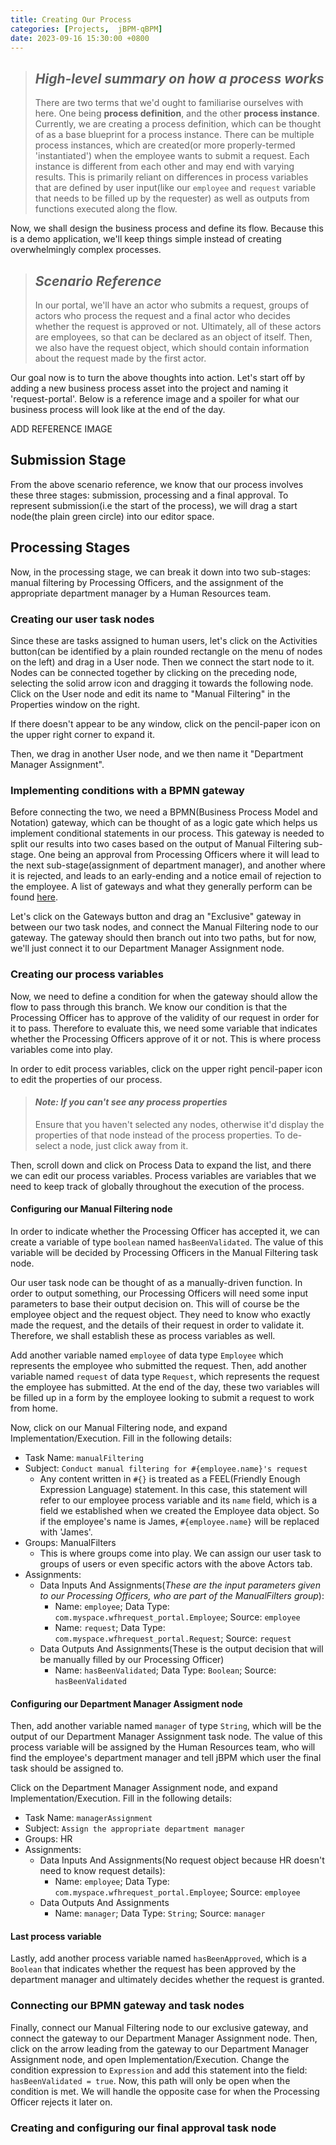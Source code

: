 ```yaml
---
title: Creating Our Process
categories: [Projects,  jBPM-qBPM]
date: 2023-09-16 15:30:00 +0800
---
```

> ## *High-level summary on how a process works*
> There are two terms that we'd ought to familiarise ourselves with here. One being **process definition**, and the other **process instance**. Currently, we are creating a process definition, which can be thought of as a base blueprint for a process instance. There can be multiple process instances, which are created(or more properly-termed 'instantiated') when the employee wants to submit a request. Each instance is different from each other and may end with varying results. This is primarily reliant on differences in process variables that are defined by user input(like our `employee` and `request` variable that needs to be filled up by the requester) as well as outputs from functions executed along the flow.

Now, we shall design the business process and define its flow. Because this is a demo application, we'll keep things simple instead of creating overwhelmingly complex processes. 

> ## *Scenario Reference*
> In our portal, we'll have an actor who submits a request, groups of actors who process the request and a final actor who decides whether the request is approved or not. Ultimately, all of these actors are employees, so that can be declared as an object of itself. Then, we also have the request object, which should contain information about the request made by the first actor.

Our goal now is to turn the above thoughts into action. Let's start off by adding a new business process asset into the project and naming it 'request-portal'. Below is a reference image and a spoiler for what our business process will look like at the end of the day.

ADD REFERENCE IMAGE

## Submission Stage
From the above scenario reference, we know that our process involves these three stages: submission, processing and a final approval. To represent submission(i.e the start of the process), we will drag a start node(the plain green circle) into our editor space.

## Processing Stages
Now, in the processing stage, we can break it down into two sub-stages: manual filtering by Processing Officers, and the assignment of the appropriate department manager by a Human Resources team. 

### Creating our user task nodes
Since these are tasks assigned to human users, let's click on the Activities button(can be identified by a plain rounded rectangle on the menu of nodes on the left) and drag in a User node. Then we connect the start node to it. Nodes can be connected together by clicking on the preceding node, selecting the solid arrow icon and dragging it towards the following node. Click on the User node and edit its name to "Manual Filtering" in the Properties window on the right. 

If there doesn't appear to be any window, click on the pencil-paper icon on the upper right corner to expand it. 

Then, we drag in another User node, and we then name it "Department Manager Assignment". 

### Implementing conditions with a BPMN gateway
Before connecting the two, we need a BPMN(Business Process Model and Notation) gateway, which can be thought of as a logic gate which helps us implement conditional statements in our process. This gateway is needed to split our results into two cases based on the output of Manual Filtering sub-stage. One being an approval from Processing Officers where it will lead to the next sub-stage(assignment of department manager), and another where it is rejected, and leads to an early-ending and a notice email of rejection to the employee. A list of gateways and what they generally perform can be found [here](https://www.lucidchart.com/pages/bpmn-symbols-explained#section_4).

Let's click on the Gateways button and drag an "Exclusive" gateway in between our two task nodes, and connect the Manual Filtering node to our gateway. The gateway should then branch out into two paths, but for now, we'll just connect it to our Department Manager Assignment node. 

### Creating our process variables
Now, we need to define a condition for when the gateway should allow the flow to pass through this branch. We know our condition is that the Processing Officer has to approve of the validity of our request in order for it to pass. Therefore to evaluate this, we need some variable that indicates whether the Processing Officers approve of it or not. This is where process variables come into play. 

In order to edit process variables, click on the upper right pencil-paper icon to edit the properties of our process.

> #### *Note: If you can't see any process properties*
> Ensure that you haven't selected any nodes, otherwise it'd display the properties of that node instead of the process properties. To de-select a node, just click away from it.

Then, scroll down and click on Process Data to expand the list, and there we can edit our process variables. Process variables are variables that we need to keep track of globally throughout the execution of the process. 

#### Configuring our Manual Filtering node
In order to indicate whether the Processing Officer has accepted it, we can create a variable of type `boolean` named `hasBeenValidated`. The value of this variable will be decided by Processing Officers in the Manual Filtering task node. 

Our user task node can be thought of as a manually-driven function. In order to output something, our Processing Officers will need some input parameters to base their output decision on. This will of course be the employee object and the request object. They need to know who exactly made the request, and the details of their request in order to validate it. Therefore, we shall establish these as process variables as well. 

Add another variable named `employee` of data type `Employee` which represents the employee who submitted the request. Then, add another variable named `request` of data type `Request`, which represents the request the employee has submitted. At the end of the day, these two variables will be filled up in a form by the employee looking to submit a request to work from home.

Now, click on our Manual Filtering node, and expand Implementation/Execution. Fill in the following details:
* Task Name: `manualFiltering`
* Subject: `Conduct manual filtering for #{employee.name}'s request`
    * Any content written in `#{}` is treated as a FEEL(Friendly Enough Expression Language) statement. In this case, this statement will refer to our employee process variable and its `name` field, which is a field we established when we created the Employee data object. So if the employee's name is James, `#{employee.name}` will be replaced with 'James'.
* Groups: ManualFilters
    * This is where groups come into play. We can assign our user task to groups of users or even specific actors with the above Actors tab.
* Assignments:
    * Data Inputs And Assignments(*These are the input parameters given to our Processing Officers, who are part of the ManualFilters group*):
        * Name: `employee`; Data Type: `com.myspace.wfhrequest_portal.Employee`; Source: `employee`
        * Name: `request`; Data Type: `com.myspace.wfhrequest_portal.Request`; Source: `request`
    * Data Outputs And Assignments(These is the output decision that will be manually filled by our Processing Officer)
        * Name: `hasBeenValidated`; Data Type: `Boolean`; Source: `hasBeenValidated`

#### Configuring our Department Manager Assigment node
Then, add another variable named `manager` of type `String`, which will be the output of our Department Manager Assignment task node. The value of this process variable will be assigned by the Human Resources team, who will find the employee's department manager and tell jBPM which user the final task should be assigned to. 

Click on the Department Manager Assignment node, and expand Implementation/Execution. Fill in the following details:
* Task Name: `managerAssignment`
* Subject: `Assign the appropriate department manager`
* Groups: HR
* Assignments:
    * Data Inputs And Assignments(No request object because HR doesn't need to know request details):
        * Name: `employee`; Data Type: `com.myspace.wfhrequest_portal.Employee`; Source: `employee`
    * Data Outputs And Assignments
        * Name: `manager`; Data Type: `String`; Source: `manager`

#### Last process variable
Lastly, add another process variable named `hasBeenApproved`, which is a `Boolean` that indicates whether the request has been approved by the department manager and ultimately decides whether the request is granted.

### Connecting our BPMN gateway and task nodes
Finally, connect our Manual Filtering node to our exclusive gateway, and connect the gateway to our Department Manager Assignment node. Then, click on the arrow leading from the gateway to our Department Manager Assignment node, and open Implementation/Execution. Change the condition expression to `Expression` and add this statement into the field: `hasBeenValidated = true`. Now, this path will only be open when the condition is met. We will handle the opposite case for when the Processing Officer rejects it later on.

### Creating and configuring our final approval task node
